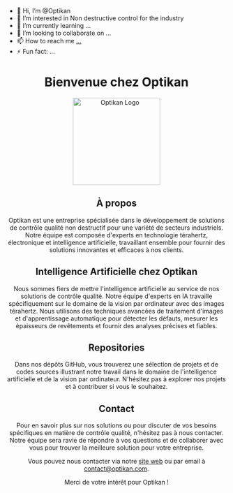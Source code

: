 - 👋 Hi, I’m @Optikan
- 👀 I’m interested in Non destructive control for the industry
- 🌱 I’m currently learning ...
- 💞️ I’m looking to collaborate on ...
- 📫 How to reach me [...](https://optikan.com/)
- ⚡ Fun fact: ...

<!---
Optikan/Optikan is a ✨ special ✨ repository because its `README.md` (this file) appears on your GitHub profile.
You can click the Preview link to take a look at your changes.
--->

<h1 align="center">Bienvenue chez Optikan</h1>

<p align="center">
  <img src="https://example.com/optikan_logo.png" alt="Optikan Logo" width="200">
</p>

<h2 align="center">À propos</h2>

<p align="center">Optikan est une entreprise spécialisée dans le développement de solutions de contrôle qualité non destructif pour une variété de secteurs industriels. Notre équipe est composée d'experts en technologie térahertz, électronique et intelligence artificielle, travaillant ensemble pour fournir des solutions innovantes et efficaces à nos clients.</p>

<h2 align="center">Intelligence Artificielle chez Optikan</h2>

<p align="center">Nous sommes fiers de mettre l'intelligence artificielle au service de nos solutions de contrôle qualité. Notre équipe d'experts en IA travaille spécifiquement sur le domaine de la vision par ordinateur avec des images térahertz. Nous utilisons des techniques avancées de traitement d'images et d'apprentissage automatique pour détecter les défauts, mesurer les épaisseurs de revêtements et fournir des analyses précises et fiables.</p>

<h2 align="center">Repositories</h2>

<p align="center">Dans nos dépôts GitHub, vous trouverez une sélection de projets et de codes sources illustrant notre travail dans le domaine de l'intelligence artificielle et de la vision par ordinateur. N'hésitez pas à explorer nos projets et à contribuer si vous le souhaitez.</p>

<h2 align="center">Contact</h2>

<p align="center">Pour en savoir plus sur nos solutions ou pour discuter de vos besoins spécifiques en matière de contrôle qualité, n'hésitez pas à nous contacter. Notre équipe sera ravie de répondre à vos questions et de collaborer avec vous pour trouver la meilleure solution pour votre entreprise.</p>

<p align="center">Vous pouvez nous contacter via notre <a href="https://www.optikan.com/">site web</a> ou par email à <a href="mailto:contact@optikan.com">contact@optikan.com</a>.</p>

<p align="center">Merci de votre intérêt pour Optikan !</p>

